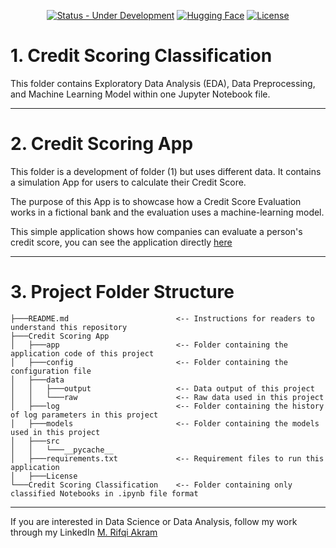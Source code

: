 <div align="center">

  <a href="">[![Status - Under Development](https://img.shields.io/badge/Status-Under_Development-2ea44f)](https://)</a>
  <a href="">[![Hugging Face](https://img.shields.io/badge/🤗-Hugging%20Face-yellow)](https://rifqiakram-credit-scoring.hf.space/)</a>
    <a href="">[![License](https://img.shields.io/badge/License-MIT-blue)](#license)</a>

</div>

# 1. Credit Scoring Classification

This folder contains Exploratory Data Analysis (EDA), Data Preprocessing, and Machine Learning Model within one Jupyter Notebook file.

---

# 2. Credit Scoring App

This folder is a development of folder (1) but uses different data. It contains a simulation App for users to calculate their Credit Score.

The purpose of this App is to showcase how a Credit Score Evaluation works in a fictional bank and the evaluation uses a machine-learning model.

This simple application shows how companies can evaluate a person's credit score, you can see the application directly [here](https://credit-scoring-application.streamlit.app)

---
# 3. Project Folder Structure
```          
├───README.md                        <-- Instructions for readers to understand this repository
├───Credit Scoring App
│   ├───app                          <-- Folder containing the application code of this project
│   ├───config                       <-- Folder containing the configuration file
│   ├───data
│   │   ├───output                   <-- Data output of this project
│   │   └───raw                      <-- Raw data used in this project
│   ├───log                          <-- Folder containing the history of log parameters in this project
│   ├───models                       <-- Folder containing the models used in this project
│   ├───src
│   │   └───__pycache__
│   ├───requirements.txt             <-- Requirement files to run this application
│   ├───License
└───Credit Scoring Classification    <-- Folder containing only classified Notebooks in .ipynb file format
```

---
If you are interested in Data Science or Data Analysis, follow my work through my LinkedIn [M. Rifqi Akram](https://www.linkedin.com/in/m-rifqi-akram/)
